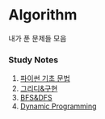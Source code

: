 # Algorithm 

내가 푼 문제들 모음

### Study Notes
1. [파이썬 기초 문법](/StudyNotes/Python기초문법.md)
2. [그리디&구현](/StudyNotes/Greedy.md)
3. [BFS&DFS](/StudyNotes/DFS_BFS.md)
4. [Dynamic Programming](/StudyNotes/DynamicProgramming.md)
